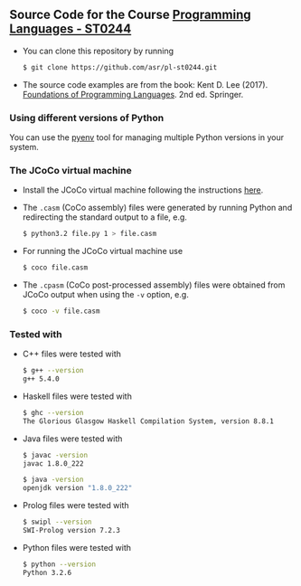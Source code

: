 ## Source Code for the Course [Programming Languages - ST0244](http://www1.eafit.edu.co/asr/courses/programming-languages-st0244/index.html)

* You can clone this repository by running

    ```bash
    $ git clone https://github.com/asr/pl-st0244.git
    ```

* The source code examples are from the book: Kent D. Lee
(2017). [Foundations of Programming
Languages](https://kentdlee.github.io/PL/build/html/index.html). 2nd
ed. Springer.

### Using different versions of Python

You can use the [pyenv](https://realpython.com/intro-to-pyenv) tool
for managing multiple Python versions in your system.

### The JCoCo virtual machine

* Install the JCoCo virtual machine following the instructions
  [here](https://kentdlee.github.io/JCoCoPages/_build/html/index.html).

* The `.casm` (CoCo assembly) files were generated by running Python
and redirecting the standard output to a file, e.g.

    ```bash
    $ python3.2 file.py 1 > file.casm
    ```

* For running the JCoCo virtual machine use

    ```bash
    $ coco file.casm
    ```

* The `.cpasm` (CoCo post-processed assembly) files were obtained from
JCoCo output when using the `-v` option, e.g.

    ```bash
    $ coco -v file.casm
    ```

### Tested with

* C++ files were tested with

    ```bash
    $ g++ --version
    g++ 5.4.0
    ```

* Haskell files were tested with

    ```bash
    $ ghc --version
    The Glorious Glasgow Haskell Compilation System, version 8.8.1
    ```

* Java files were tested with

    ```bash
    $ javac -version
    javac 1.8.0_222

    $ java -version
    openjdk version "1.8.0_222"
    ```

* Prolog files were tested with

    ```bash
    $ swipl --version
    SWI-Prolog version 7.2.3
    ```

* Python files were tested with

    ```bash
    $ python --version
    Python 3.2.6
    ```
